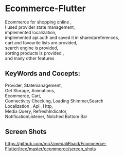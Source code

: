 # Ecommerce-Flutter
Ecommerce for shopping online ,    
I used provider state management,      
implemented localization,      
implemented api auth and saved it in sharedpreferences,     
cart and favourite lists are provided,     
search engine is provided,     
sorting products is provided ,     
and many other features    
## KeyWords and Cocepts:
Provider, Statemanagement,   
Get Storage, Animations,      
Ecommerce, Cart,    
Connectivity Checking, 
Loading Shimmer,Search     
Localization , Api , Http,      
Media Query, RefreshIndicator,    
NotificationListener, Notched Bottom Bar


## Screen Shots 
https://github.com/mo7amedaliEbaid/Ecommerce-Flutter/tree/master/ecommerce/screen_shots
